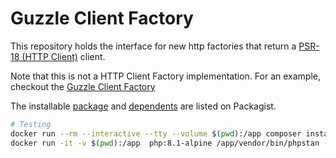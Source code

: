 Guzzle Client Factory
===========

This repository holds the interface for new http factories that return a [PSR-18 (HTTP Client)][psr-url] client.

Note that this is not a HTTP Client Factory implementation. For an example, checkout the [Guzzle Client Factory][guzzle-client-url]

The installable [package][package-url] and [dependents][implementation-url] are listed on Packagist.

[psr-url]: https://www.php-fig.org/psr/psr-18
[package-url]: https://packagist.org/packages/einar-hansen/http-client-factory
[guzzle-client-url]: https://packagist.org/packages/einar-hansen/guzzle-client-factory
[implementation-url]: https://packagist.org/packages/einar-hansen/http-client-factory/dependents

```bash
# Testing
docker run --rm --interactive --tty --volume $(pwd):/app composer install
docker run -it -v $(pwd):/app  php:8.1-alpine /app/vendor/bin/phpstan --level=9 analyse /app/src
```
